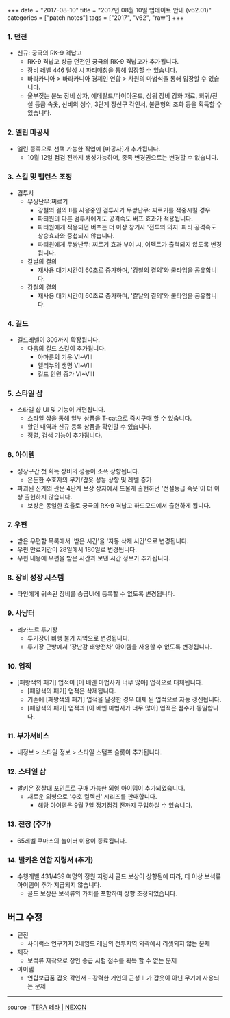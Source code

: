 +++
date = "2017-08-10"
title = "2017년 08월 10일 업데이트 안내 (v62.01)"
categories = ["patch notes"]
tags = ["2017", "v62", "raw"]
+++

### 1. 던전
- 신규: 궁극의 RK-9 격납고
  - RK-9 격납고 상급 던전인 궁극의 RK-9 격납고가 추가됩니다.
  - 장비 레벨 446 달성 시 파티매칭을 통해 입장할 수 있습니다.
  - 바라카니아 > 바라카니아 경제인 연합 > 차원의 마법석을 통해 입장할 수 있습니다.
  - 울부짖는 분노 장비 상자, 에메랄드/다이아몬드, 상위 장비 강화 재료, 희귀/전설 등급 속옷, 신비의 성수, 3단계 장신구 각인서, 불균형의 조화 등을 획득할 수 있습니다.

### 2. 엘린 마공사
- 엘린 종족으로 선택 가능한 직업에 [마공사]가 추가됩니다.
  - 10월 12일 점검 전까지 생성가능하며, 종족 변경권으로는 변경할 수 없습니다.

### 3. 스킬 및 밸런스 조정
- 검투사
  - 무쌍난무:찌르기
    - 강철의 결의 II를 사용중인 검투사가 무쌍난무: 찌르기를 적중시킬 경우
    - 파티원의 다른 검투사에게도 공격속도 버프 효과가 적용됩니다.
    - 파티원에게 적용되던 버프는 더 이상 창기사 '전투의 의지' 파티 공격속도 상승효과와 중첩되지 않습니다.
    - 파티원에게 무쌍난무: 찌르기 효과 부여 시, 이펙트가 출력되지 않도록 변경됩니다.
  - 칼날의 결의
    - 재사용 대기시간이 60초로 증가하며, '강철의 결의'와 쿨타임을 공유합니다.
  - 강철의 결의
    - 재사용 대기시간이 60초로 증가하며, '칼날의 결의'와 쿨타임을 공유합니다.

### 4. 길드
- 길드레벨이 309까지 확장됩니다.
  - 다음의 길드 스킬이 추가됩니다.
    - 아마룬의 기운 VI~VIII
    - 엘리누의 생명 VI~VIII
    - 길드 인원 증가 VI~VIII

### 5. 스타일 샵
- 스타일 샵 UI 및 기능이 개편됩니다.
  - 스타일 샵을 통해 일부 상품을 T-cat으로 즉시구매 할 수 있습니다.
  - 할인 내역과 신규 등록 상품을 확인할 수 있습니다.
  - 정렬, 검색 기능이 추가됩니다.

### 6. 아이템
- 성장구간 첫 획득 장비의 성능이 소폭 상향됩니다.
  - 은둔한 수호자의 무기/갑옷 성능 상향 및 레벨 증가
- 파괴된 신계의 관문 4단계 보상 상자에서 드물게 출현하던 '전설등급 속옷'이 더 이상 출현하지 않습니다.
  - 보상은 동일한 효율로 궁극의 RK-9 격납고 하드모드에서 출현하게 됩니다.

### 7. 우편
- 받은 우편함 목록에서 '받은 시간'을 '자동 삭제 시간'으로 변경됩니다.
- 우편 만료기간이 28일에서 180일로 변경됩니다. 
- 우편 내용에 우편을 받은 시간과 보낸 시간 정보가 추가됩니다.

### 8. 장비 성장 시스템
- 타인에게 귀속된 장비를 승급UI에 등록할 수 없도록 변경됩니다.

### 9. 사냥터
- 리카노르 투기장
  - 투기장이 비행 불가 지역으로 변경됩니다.
  - 투기장 근방에서 '장난감 태양전차' 아이템을 사용할 수 없도록 변경됩니다.

### 10. 업적
- [패왕색의 패기] 업적이 [이 배엔 마법사가 너무 많아] 업적으로 대체됩니다.
  - [패왕색의 패기] 업적은 삭제됩니다.
  - 기존에 [패왕색의 패기] 업적을 달성한 경우 대체 된 업적으로 자동 갱신됩니다.
  - [패왕색의 패기] 업적과 [이 배엔 마법사가 너무 많아] 업적은 점수가 동일합니다.

### 11. 부가서비스
- 내정보 > 스타일 정보 > 스타일 스탬프 슬롯이 추가됩니다.

### 12. 스타일 샵
- 발키온 정찰대 포인트로 구매 가능한 외형 아이템이 추가되었습니다.
  - 새로운 외형으로 '수호 컬렉션' 시리즈를 판매합니다.
    - 해당 아이템은 9월 7일 정기점검 전까지 구입하실 수 있습니다.

### 13. 전장 (추가)
- 65레벨 쿠마스의 놀이터 이용이 종료됩니다. 

### 14. 발키온 연합 지령서 (추가)
- 수행레벨 431/439 여명의 정원 지령서 골드 보상이 상향됨에 따라, 더 이상 보석류 아이템이 추가 지급되지 않습니다.
  - 골드 보상은 보석류의 가치를 포함하여 상향 조정되었습니다.

## 버그 수정

- 던전
  - 사이럭스 연구기지 2네임드 레님의 전투지역 외곽에서 리셋되지 않는 문제
- 제작
  - 보석류 제작으로 장인 승급 시험 점수를 획득 할 수 없는 문제
- 아이템
  - 연합보급품 갑옷 각인서 – 강력한 거인의 근성 II 가 갑옷이 아닌 무기에 사용되는 문제

----

source : [TERA 테라 | NEXON](http://tera.nexon.com/news/update/view.aspx?n4articlesn=291)